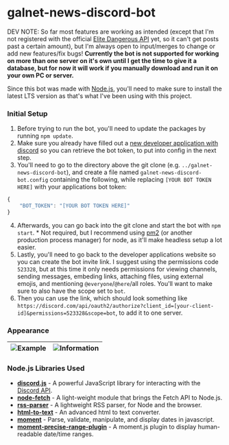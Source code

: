 # galnet-news-discord-bot
DEV NOTE: So far most features are working as intended (except that I'm not registered with the official [Elite Dangerous API](https://cms.elitedangerous.com/api) yet, so it can't get posts past a certain amount), but I'm always open to input/merges to change or add new features/fix bugs! **Currently the bot is not supported for working on more than one server on it's own until I get the time to give it a database, but for now it will work if you manually download and run it on your own PC or server.**

Since this bot was made with [Node.js](https://nodejs.org), you'll need to make sure to install the latest LTS version as that's what I've been using with this project.

### Initial Setup
1. Before trying to run the bot, you'll need to update the packages by running `npm update`.
2. Make sure you already have filled out a [new developer application with discord](https://discord.com/developers/applications) so you can retrieve the bot token, to put into config in the next step.
3. You'll need to go to the directory above the git clone (e.g. `../galnet-news-discord-bot`), and create a file named `galnet-news-discord-bot.config` containing the following, while replacing `[YOUR BOT TOKEN HERE]` with your applications bot token:
```js
{
	"BOT_TOKEN": "[YOUR BOT TOKEN HERE]"
}
```
4. Afterwards, you can go back into the git clone and start the bot with `npm start`. \* Not required, but I recommend using [pm2](https://www.npmjs.com/package/pm2) (or another production process manager) for node, as it'll make headless setup a lot easier.
5. Lastly, you'll need to go back to the developer applications website so you can create the bot invite link. I suggest using the permissions code `523328`, but at this time it only needs permissions for viewing channels, sending messages, embeding links, attaching files, using external emojis, and mentioning `@everyone`/`@here`/all roles. You'll want to make sure to also have the scope set to `bot`.
6. Then you can use the link, which should look something like `https://discord.com/api/oauth2/authorize?client_id=[your-client-id]&permissions=523328&scope=bot`, to add it to one server.

### Appearance
![Example](https://github.com/TheAlienDrew/galnet-news-discord-bot/blob/main/images/example.png?raw=true) | ![Information](https://github.com/TheAlienDrew/galnet-news-discord-bot/blob/main/images/information.png?raw=true)
-- | --

### Node.js Libraries Used
- **[discord.js](https://github.com/discordjs/discord.js)** - A powerful JavaScript library for interacting with the [Discord API](https://discord.com/developers/docs/intro).
- **[node-fetch](https://github.com/node-fetch/node-fetch)** - A light-weight module that brings the Fetch API to Node.js.
- **[rss-parser](https://github.com/rbren/rss-parser)** - A lightweight RSS parser, for Node and the browser.
- **[html-to-text](https://github.com/html-to-text/node-html-to-text)** - An advanced html to text converter.
- **[moment](https://github.com/moment/moment)** - Parse, validate, manipulate, and display dates in javascript.
- **[moment-precise-range-plugin](https://github.com/codebox/moment-precise-range)** - A moment.js plugin to display human-readable date/time ranges.
